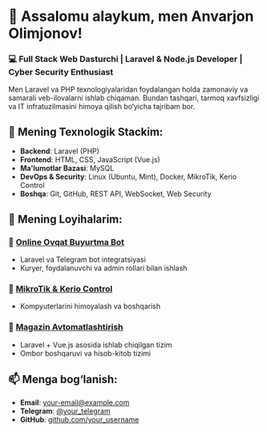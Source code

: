 # 👋 Assalomu alaykum, men Anvarjon Olimjonov!

### 💻 Full Stack Web Dasturchi | Laravel & Node.js Developer | Cyber Security Enthusiast

Men Laravel va PHP texnologiyalaridan foydalangan holda zamonaviy va samarali veb-ilovalarni ishlab chiqaman. Bundan tashqari, tarmoq xavfsizligi va IT infratuzilmasini himoya qilish bo‘yicha tajribam bor.

## 🚀 Mening Texnologik Stackim:

- **Backend**: Laravel (PHP)
- **Frontend**: HTML, CSS, JavaScript (Vue.js)
- **Ma'lumotlar Bazasi**: MySQL
- **DevOps & Security**: Linux (Ubuntu, Mint), Docker, MikroTik, Kerio Control
- **Boshqa**: Git, GitHub, REST API, WebSocket, Web Security

## 📌 Mening Loyihalarim:

### 🔹 [Online Ovqat Buyurtma Bot](#)

- Laravel va Telegram bot integratsiyasi
- Kuryer, foydalanuvchi va admin rollari bilan ishlash

### 🔹 [MikroTik & Kerio Control](#)

- Kompyuterlarini himoyalash va boshqarish

### 🔹 [Magazin Avtomatlashtirish](#)

- Laravel + Vue.js asosida ishlab chiqilgan tizim
- Ombor boshqaruvi va hisob-kitob tizimi

## 📫 Menga bog‘lanish:

- **Email**: [your-email@example.com](mailto\:anvarjon.oe@gmail.com)
- **Telegram**: [@your\_telegram](https://t.me/dasturchi_info)
- **GitHub**: [github.com/your\_username](https://github.com/anvarjon-oe)


